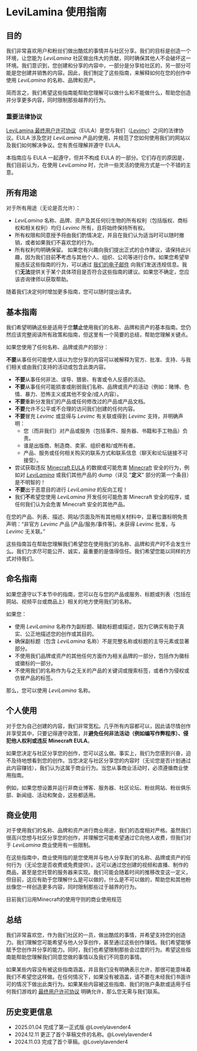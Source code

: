 # LeviLamina 使用指南

## 目的

我们非常喜欢用户和粉丝们做出酷炫的事情并与社区分享。我们的目标是创造一个环境，让您能为 *LeviLamina* 社区做出伟大的贡献，同时确保其他人不会破坏这一环境。我们意识到，您创建和分享的内容中，一部分是分享给社区的，另一部分可能是您创建并销售的内容。因此，我们制定了这些指南，来解释如何在您的创作中使用 *LeviLamina* 的名称、品牌和资产。

简而言之，我们希望这些指南能帮助您理解可以做什么和不能做什么，帮助您创造并分享更多内容，同时限制那些越界的行为。

### 重要法律协议

[LeviLamina 最终用户许可协议](../../../EULA.zh.md)（EULA）是您与我们（[*Levimc*](https://github.com/LiteLDev)）之间的法律协议。EULA 涉及您对 *LeviLamina* 产品的使用，并规范了您如何使用我们的网站以及我们如何解决争议。您有责任理解并遵守 EULA。

本指南应与 EULA 一起遵守，但并不构成 EULA 的一部分。它们存在的原因是，我们目前认为，在使用 *LeviLamina* 时，允许一些灵活的使用方式是一个不错的主意。

## 所有用途

对于所有用途（无论是否允许）：

- *LeviLamina* 名称、品牌、资产及其任何衍生物的所有权利（包括版权、商标权和相关权利）均归 *Levimc* 所有，且将始终保持所有权。
- 所有权限和同意授予将由我们酌情决定，并且在我们认为适当时可以随时撤销，或者如果我们不喜欢您的行为。
- 所有权利均明确保留。
如果您有兴趣向我们提出正式的合作建议，请保持此兴趣，因为我们目前**不**考虑与其他个人、组织、公司等进行合作。如果您希望举报违反这些指南的行为，可以通过 [我们的电子邮件](feedback@levimc.org) 向我们发送违规信息。我们**无法**提供关于某个具体项目是否符合这些指南的建议。如果您不确定，您应该咨询律师以获取帮助。

随着我们决定何时增加更多指南，您可以随时提出请求。

## 基本指南

我们希望明确这些是适用于您**禁止**使用我们的名称、品牌和资产的基本指南。您仍然应该完整阅读所有政策和指南，但这里有一个简要的总结，帮助您理解关键点。

如果您使用了任何名称、品牌或资产的部分：

**不要**从事任何可能使人误以为您分享的内容可以被解释为官方、批准、支持、与我们相关或由我们支持的活动或包含此类内容。

- **不要**从事任何非法、误导、猥亵、有害或令人反感的活动。
- **不要**从事任何可能损害或削弱我们名称、品牌或资产的活动（例如：赌博、色情、暴力、恐怖主义或其他不安全/成人内容）。
- **不要**重新分发我们的产品或任何修改过的产品或产品文档。
- **不要**允许不公平或不合理的访问我们创建的任何内容。
- **不要**冒充 *Levimc* 或显得与 *Levimc* 有关联或得到 *Levimc* 支持，并明确声明：
  - 您（而非我们）对产品或服务（包括事件、服务器、书籍和手工物品）负责。
  - 谁是出版商、制造商、卖家、组织者和/或所有者。
  - 产品、服务或任何相关购买的联系方式和联系信息（聊天和论坛链接不可接受）。
- 尝试获取违反 [Minecraft EULA](https://www.minecraft.net/en-us/eula) 的数据或可能危害 [Minecraft](https://www.minecraft.net/) 安全的行为，例如对 [*LeviLamina*](https://github.com/LiteLDev/LeviLamina) 或我们其他产品的 dump（详见 "**定义**" 部分的第一个条目）是不明智的！
- **不要**出于恶意目的进行 *LeviLamina* 的反向工程！
- 我们**不**希望您使用 *LeviLamina* 开发任何可能危害 Minecraft 安全的程序，或任何我们认为会危害 Minecraft 安全的其他产品。

在您的产品、列表、描述、网站/页面及所有其他相关材料中，显著位置标明免责声明：“非官方 *Levimc* 产品 [产品/服务/事件等]。未获得 *Levimc* 批准，与 *Levimc* 无关联。”

这些指南旨在帮助您理解我们希望您在使用我们的名称、品牌和资产时不会发生什么。我们力求尽可能公开、诚实，最重要的是值得信任。我们希望您能以同样的方式对待我们。

## 命名指南

如果您遵守以下本节中的指南，您可以在与您的产品或服务、标题或列表（包括在网站、视频平台或商品上）相关的地方使用我们的名称。

如果您：

- 使用 *LeviLamina* 名称作为副标题、辅助标题或描述，因为它确实有助于真实、公正地描述您的创作或其目的。
- 确保副标题（包含 *LeviLamina* 名称）不是完整名称或标题的主导元素或显著部分。
- 不使用我们品牌或资产的其他任何方面作为相关品牌的一部分，包括作为徽标或徽标的一部分。
- 不使用我们的名称作为与之无关的产品的关键词或搜索标签，或者作为侵权或仿冒产品的标签。

那么，您可以使用 *LeviLamina* 名称。

## 个人使用

对于您为自己创建的内容，我们非常宽松。几乎所有内容都可以，因此请尽情创作并享受其中，只要记得遵守政策，并**避免任何非法活动（例如编写作弊程序）、侵犯他人权利或违反 Minecraft EULA**。

如果您决定与社区分享您的创作，您可以这么做。事实上，我们为您感到兴奋，迫不及待地想看到您的创作。当您决定与社区分享您的内容时（无论您是否计划通过此内容赚钱），我们认为这属于商业行为。当您从事商业活动时，必须遵循商业使用指南。

例如，如果您想设置并运行非商业博客、服务器、社区论坛、粉丝网站、粉丝俱乐部、新闻组、活动和聚会，这些都适用。

## 商业使用

对于使用我们的名称、品牌和资产进行商业用途，我们的态度相对严格。虽然我们很高兴您想与社区分享您的创作，并理解您可能希望通过它向他人收费，但我们对于 *LeviLamina* 商业使用有一些限制。

在这些指南中，商业使用指的是您使用并与他人分享我们的名称、品牌或资产的任何行为（无论您是否收费或免费提供）。这可以通过您创建的视频和直播、制作的商品，甚至是您托管的服务器来实现。我们可能会随着时间的推移改变这一定义，但目前，这应有助于您理解什么是可以做的，什么是不可以做的，帮助您和其他粉丝像您一样创造更多内容，同时限制那些过于越界的行为。

目前我们沿用Minecraft的使用守则的商业使用规范

## 总结

我们非常喜欢您，作为我们社区的一员，做出酷炫的事情，并希望支持您的创造力。我们理解您可能希望与他人分享创作，甚至通过这些创作赚钱。我们希望能够赋予您创作并分享的能力。同时，我们也希望限制那些会过度的行为。希望这些指南能帮助您理解我们同意您做的事情以及我们不同意的事情。

如果某些内容没有被这些指南涵盖，并且我们没有明确表示允许，那很可能意味着我们不希望您这样做。在任何情况下，如果没有被涵盖，请不要在未经我们书面许可的情况下做出此类行为。如果某些内容被这些指南、我们的账户条款或适用于任何我们游戏的 [最终用户许可协议](../../../EULA.zh.md) 明确允许，那么您无需与我们联系。

## 历史变更信息

- 2025.01.04 完成了第一正式版 @Lovelylavender4
- 2024.12.11 更正了首个草稿文件的名称。@Lovelylavender4
- 2024.11.03 完成了首个草稿。@Lovelylavender4